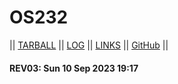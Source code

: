 # OS232

|| [TARBALL]() || [LOG](TXT/mylog.txt) || [LINKS](LINKS/) || [GitHub](https://github.com/kkuratolodon/os232/) ||

#### REV03: Sun 10 Sep 2023 19:17
